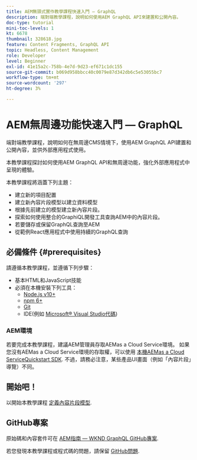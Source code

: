```yaml
---
title: AEM無頭式實作教學課程快速入門 — GraphQL
description: 端對端教學課程，說明如何使用AEM GraphQL API來建置和公開內容。
doc-type: tutorial
mini-toc-levels: 1
kt: 6678
thumbnail: 328618.jpg
feature: Content Fragments, GraphQL API
topic: Headless, Content Management
role: Developer
level: Beginner
exl-id: 41e15a2c-758b-4e7d-9d23-ef671c1dc155
source-git-commit: b069d958bbcc40c0079e87d342db6c5e53055bc7
workflow-type: tm+mt
source-wordcount: '297'
ht-degree: 3%

---
```


# AEM無周邊功能快速入門 — GraphQL

端對端教學課程，說明如何在無周邊CMS情境下，使用AEM GraphQL API建置和公開內容，並供外部應用程式使用。

本教學課程探討如何使用AEM GraphQL API和無周邊功能，強化外部應用程式中呈現的體驗。

本教學課程將涵蓋下列主題：

* 建立新的項目配置
* 建立新內容片段模型以建立資料模型
* 根據先前建立的模型建立新內容片段。
* 探索如何使用整合的GraphiQL開發工具查詢AEM中的內容片段。
* 若要儲存或保留GraphQL查詢至AEM
* 從範例React應用程式中使用持續的GraphQL查詢


## 必備條件 {#prerequisites}

請遵循本教學課程，並遵循下列步驟：

* 基本HTML和JavaScript技能
* 必須在本機安裝下列工具：
   * [Node.js v10+](https://nodejs.org/en/)
   * [npm 6+](https://www.npmjs.com/)
   * [Git](https://git-scm.com/)
   * IDE(例如 [Microsoft® Visual Studio代碼](https://code.visualstudio.com/))

### AEM環境

若要完成本教學課程，建議AEM管理員存取AEMas a Cloud Service環境。  如果您沒有AEMas a Cloud Service環境的存取權，可以使用 [本機AEMas a Cloud ServiceQuickstart SDK](/help/cloud-service/local-development-environment/aem-runtime.md). 不過，請務必注意，某些產品UI畫面（例如「內容片段」導覽）不同。

## 開始吧！

以開始本教學課程 [定義內容片段模型](content-fragment-models.md).

## GitHub專案

原始碼和內容套件可在 [AEM指南 — WKND GraphQL GitHub專案](https://github.com/adobe/aem-guides-wknd-graphql).

若您發現本教學課程或程式碼的問題，請保留 [GitHub問題](https://github.com/adobe/aem-guides-wknd-graphql/issues).

